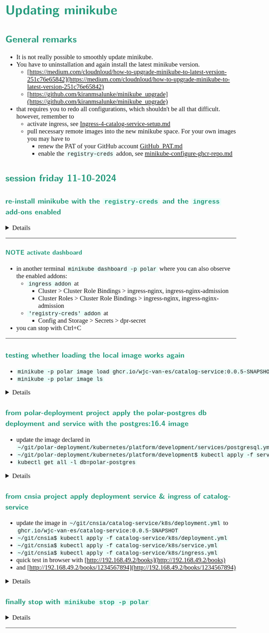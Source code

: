 <style>
body {
  font-family: "Gentium Basic", Cardo, "Linux Libertine o", "Palatino Linotype", Cambria, serif;
  font-size: 130% !important;
}
code {
	padding: 0 .25em;
	
	white-space: pre;
	font-family: "Tlwg mono", Consolas, "Liberation Mono", Menlo, Courier, monospace;
	
	background-color: #ECFFFA;
	//border: 1px solid #ccc;
	//border-radius: 3px;
}

kbd {
	display: inline-block;
	padding: 3px 5px;
	font-family: "Tlwg mono", Consolas, "Liberation Mono", Menlo, Courier, monospace;
	line-height: 10px;
	color: #555;
	vertical-align: middle;
	background-color: #ECFFFA;
	border: solid 1px #ccc;
	border-bottom-color: #bbb;
	border-radius: 3px;
	box-shadow: inset 0 -1px 0 #bbb;
}

h1,h2,h3,h4,h5 {
  color: #269B7D; 
  font-family: "fira sans", "Latin Modern Sans", Calibri, "Trebuchet MS", sans-serif;
}

img {
  width: auto; 
  height: 80%;
  max-height: 100%; 
}
</style>

# Updating minikube

## General remarks
- It is not really possible to smoothly update minikube.
- You have to uninstallation and again install the latest minikube version.
  - [https://medium.com/cloudnloud/how-to-upgrade-minikube-to-latest-version-251c76e65842](https://medium.com/cloudnloud/how-to-upgrade-minikube-to-latest-version-251c76e65842)
  - [https://github.com/kiranmsalunke/minikube_upgrade](https://github.com/kiranmsalunke/minikube_upgrade)
- that requires you to redo all configurations, which shouldn't be all 
  that difficult. however, remember to
  - activate ingress, see
    [Ingress-4-catalog-service-setup.md](Ingress-4-catalog-service-setup.md#enable-the-ingress-addon-of-minikube-with-minikube-addons-enable-ingress--p-polar)
  - pull necessary remote images into the new minikube space. For your own images you may have to
    - renew the PAT of your GitHub account [GitHub_PAT.md](GitHub_PAT.md)
    - enable the `registry-creds` addon, see [minikube-configure-ghcr-repo.md](minikube-configure-ghcr-repo.md)


## session friday 11-10-2024

### re-install minikube with the `registry-creds` and the `ingress` add-ons enabled
<details>

```bash
willem@linux-laptop:~/git/cnsia$ minikube version
minikube version: v1.33.1
commit: 5883c09216182566a63dff4c326a6fc9ed2982ff
willem@linux-laptop:~/git/cnsia$ minikube update-check
CurrentVersion: v1.33.1
LatestVersion: v1.34.0
willem@linux-laptop:~/git/cnsia$ minikube status -p polar
polar
type: Control Plane
host: Stopped
kubelet: Stopped
apiserver: Stopped
kubeconfig: Stopped

willem@linux-laptop:~/git/cnsia$ minikube delete
🙄  "minikube" profile does not exist, trying anyways.
💀  Removed all traces of the "minikube" cluster.
willem@linux-laptop:~/git/cnsia$ minikube delete -p polar
🔥  Deleting "polar" in docker ...
🔥  Deleting container "polar" ...
🔥  Removing /home/willem/.minikube/machines/polar ...
💀  Removed all traces of the "polar" cluster.
willem@linux-laptop:~/git/cnsia$ ls -ltr /usr/local/bin/minikube 
-rwxr-xr-x 1 root root 95595640 jun 10 13:27 /usr/local/bin/minikube
willem@linux-laptop:~/git/cnsia$ sudo rm -rf /usr/local/bin/minikube 
[sudo] password for willem: 
willem@linux-laptop:~/git/cnsia$ ls -ltr /usr/local/bin/minikube 
ls: cannot access '/usr/local/bin/minikube': No such file or directory
willem@linux-laptop:~/git/cnsia$ curl -LO https://storage.googleapis.com/minikube/releases/latest/minikube-linux-amd64
  % Total    % Received % Xferd  Average Speed   Time    Time     Time  Current
                                 Dload  Upload   Total   Spent    Left  Speed
100 99.0M  100 99.0M    0     0  12.4M      0  0:00:07  0:00:07 --:--:-- 13.6M
willem@linux-laptop:~/git/cnsia$ sudo install minikube-linux-amd64 /usr/local/bin/minikube && rm minikube-linux-amd64
willem@linux-laptop:~/git/cnsia$ ls -ltr /usr/local/bin/minikube 
-rwxr-xr-x 1 root root 103820392 okt 11 22:11 /usr/local/bin/minikube
willem@linux-laptop:~/git/cnsia$ minikube version
minikube version: v1.34.0
commit: 210b148df93a80eb872ecbeb7e35281b3c582c61
willem@linux-laptop:~/git/cnsia$ minikube start --cpus 2 --memory 4g --driver docker -p polar
😄  [polar] minikube v1.34.0 on Ubuntu 22.04
✨  Using the docker driver based on user configuration
📌  Using Docker driver with root privileges
👍  Starting "polar" primary control-plane node in "polar" cluster
🚜  Pulling base image v0.0.45 ...
💾  Downloading Kubernetes v1.31.0 preload ...
    > gcr.io/k8s-minikube/kicbase...:  487.90 MiB / 487.90 MiB  100.00% 8.89 Mi
    > preloaded-images-k8s-v18-v1...:  326.69 MiB / 326.69 MiB  100.00% 5.55 Mi
🔥  Creating docker container (CPUs=2, Memory=4096MB) ...
🐳  Preparing Kubernetes v1.31.0 on Docker 27.2.0 ...
    ▪ Generating certificates and keys ...
    ▪ Booting up control plane ...
    ▪ Configuring RBAC rules ...
🔗  Configuring bridge CNI (Container Networking Interface) ...
🔎  Verifying Kubernetes components...
    ▪ Using image gcr.io/k8s-minikube/storage-provisioner:v5
🌟  Enabled addons: storage-provisioner, default-storageclass
🏄  Done! kubectl is now configured to use "polar" cluster and "default" namespace by default
willem@linux-laptop:~/git/cnsia$ minikube -p polar image ls
registry.k8s.io/pause:3.10
registry.k8s.io/kube-scheduler:v1.31.0
registry.k8s.io/kube-proxy:v1.31.0
registry.k8s.io/kube-controller-manager:v1.31.0
registry.k8s.io/kube-apiserver:v1.31.0
registry.k8s.io/etcd:3.5.15-0
registry.k8s.io/coredns/coredns:v1.11.1
gcr.io/k8s-minikube/storage-provisioner:v5
willem@linux-laptop:~/git/cnsia$ minikube -p polar image pull postgres:16.4
willem@linux-laptop:~/git/cnsia$ minikube -p polar image ls
registry.k8s.io/pause:3.10
registry.k8s.io/kube-scheduler:v1.31.0
registry.k8s.io/kube-proxy:v1.31.0
registry.k8s.io/kube-controller-manager:v1.31.0
registry.k8s.io/kube-apiserver:v1.31.0
registry.k8s.io/etcd:3.5.15-0
registry.k8s.io/coredns/coredns:v1.11.1
gcr.io/k8s-minikube/storage-provisioner:v5
docker.io/library/postgres:16.4
willem@linux-laptop:~/git/cnsia$ minikube -p polar addons configure registry-creds

Do you want to enable AWS Elastic Container Registry? [y/n]: n

Do you want to enable Google Container Registry? [y/n]: n

Do you want to enable Docker Registry? [y/n]: y
-- Enter docker registry server url: ghcr.io
-- Enter docker registry username: wjc-van-es
-- Enter docker registry password: 

Do you want to enable Azure Container Registry? [y/n]: n
✅  registry-creds was successfully configured
willem@linux-laptop:~/git/cnsia$ minikube -p polar addons enable registry-creds
❗  registry-creds is a 3rd party addon and is not maintained or verified by minikube maintainers, enable at your own risk.
❗  registry-creds does not currently have an associated maintainer.
    ▪ Using image docker.io/upmcenterprises/registry-creds:1.10
🌟  The 'registry-creds' addon is enabled
willem@linux-laptop:~/git/cnsia$ minikube addons enable ingress -p polar
💡  ingress is an addon maintained by Kubernetes. For any concerns contact minikube on GitHub.
You can view the list of minikube maintainers at: https://github.com/kubernetes/minikube/blob/master/OWNERS
    ▪ Using image registry.k8s.io/ingress-nginx/controller:v1.11.2
    ▪ Using image registry.k8s.io/ingress-nginx/kube-webhook-certgen:v1.4.3
    ▪ Using image registry.k8s.io/ingress-nginx/kube-webhook-certgen:v1.4.3
🔎  Verifying ingress addon...
🌟  The 'ingress' addon is enabled
willem@linux-laptop:~/git/cnsia$ kubectl get all -n ingress-nginx
NAME                                           READY   STATUS      RESTARTS   AGE
pod/ingress-nginx-admission-create-6wpgc       0/1     Completed   0          74s
pod/ingress-nginx-admission-patch-hpr7g        0/1     Completed   0          74s
pod/ingress-nginx-controller-bc57996ff-x865n   1/1     Running     0          74s

NAME                                         TYPE        CLUSTER-IP      EXTERNAL-IP   PORT(S)                      AGE
service/ingress-nginx-controller             NodePort    10.104.172.13   <none>        80:30985/TCP,443:31925/TCP   74s
service/ingress-nginx-controller-admission   ClusterIP   10.109.48.84    <none>        443/TCP                      74s

NAME                                       READY   UP-TO-DATE   AVAILABLE   AGE
deployment.apps/ingress-nginx-controller   1/1     1            1           74s

NAME                                                 DESIRED   CURRENT   READY   AGE
replicaset.apps/ingress-nginx-controller-bc57996ff   1         1         1       74s

NAME                                       STATUS     COMPLETIONS   DURATION   AGE
job.batch/ingress-nginx-admission-create   Complete   1/1           6s         74s
job.batch/ingress-nginx-admission-patch    Complete   1/1           6s         74s
willem@linux-laptop:~/git/cnsia$
```

</details>

---

#### NOTE activate dashboard
- in another terminal `minikube dashboard -p polar` where you can also observe the enabled addons:
  - `ingress addon` at 
    - Cluster > Cluster Role Bindings > ingress-nginx, ingress-nginx-admission
    - Cluster Roles > Cluster Role Bindings > ingress-nginx, ingress-nginx-admission
  - `'registry-creds' addon` at
    - Config and Storage > Secrets > dpr-secret
- you can stop with Ctrl+C

---

### testing whether loading the local image works again
- `minikube -p polar image load ghcr.io/wjc-van-es/catalog-service:0.0.5-SNAPSHOT`
- `minikube -p polar image ls`

<details>

```bash
willem@linux-laptop:~/git/cnsia$ minikube -p polar image load ghcr.io/wjc-van-es/catalog-service:0.0.5-SNAPSHOT
willem@linux-laptop:~/git/cnsia$ minikube -p polar image ls
registry.k8s.io/pause:3.10
registry.k8s.io/kube-scheduler:v1.31.0
registry.k8s.io/kube-proxy:v1.31.0
registry.k8s.io/kube-controller-manager:v1.31.0
registry.k8s.io/kube-apiserver:v1.31.0
registry.k8s.io/ingress-nginx/kube-webhook-certgen:<none>
registry.k8s.io/ingress-nginx/controller:<none>
registry.k8s.io/etcd:3.5.15-0
registry.k8s.io/coredns/coredns:v1.11.1
ghcr.io/wjc-van-es/catalog-service:0.0.5-SNAPSHOT
gcr.io/k8s-minikube/storage-provisioner:v5
docker.io/upmcenterprises/registry-creds:<none>
docker.io/library/postgres:16.4
docker.io/kubernetesui/metrics-scraper:<none>
docker.io/kubernetesui/dashboard:<none>
willem@linux-laptop:~/git/cnsia$
```

</details>

### from polar-deployment project apply the polar-postgres db deployment and service with the postgres:16.4 image
- update the image declared in `~/git/polar-deployment/kubernetes/platform/development/services/postgresql.yml`
- `~/git/polar-deployment/kubernetes/platform/development$ kubectl apply -f services/`
- `kubectl get all -l db=polar-postgres`

<details>

```bash
willem@linux-laptop:~/git/polar-deployment/kubernetes/platform/development$ kubectl apply -f services/
deployment.apps/polar-postgres created
service/polar-postgres created
willem@linux-laptop:~/git/polar-deployment/kubernetes/platform/development$ kubectl get all -l db=polar-postgres
NAME                                 READY   STATUS    RESTARTS   AGE
pod/polar-postgres-89ddf95f5-rb8nm   1/1     Running   0          110s

NAME                     TYPE        CLUSTER-IP      EXTERNAL-IP   PORT(S)    AGE
service/polar-postgres   ClusterIP   10.96.151.155   <none>        5432/TCP   110s

NAME                             READY   UP-TO-DATE   AVAILABLE   AGE
deployment.apps/polar-postgres   1/1     1            1           110s

NAME                                       DESIRED   CURRENT   READY   AGE
replicaset.apps/polar-postgres-89ddf95f5   1         1         1       110s
willem@linux-laptop:~/git/polar-deployment/kubernetes/platform/development$
```

</details>

### from cnsia project apply deployment service & ingress of catalog-service
- update the image in `~/git/cnsia/catalog-service/k8s/deployment.yml` to 
  `ghcr.io/wjc-van-es/catalog-service:0.0.5-SNAPSHOT`
- `~/git/cnsia$ kubectl apply -f catalog-service/k8s/deployment.yml`
- `~/git/cnsia$ kubectl apply -f catalog-service/k8s/service.yml`
- `~/git/cnsia$ kubectl apply -f catalog-service/k8s/ingress.yml`
- quick test in browser with [http://192.168.49.2/books](http://192.168.49.2/books)
- and [http://192.168.49.2/books/1234567894](http://192.168.49.2/books/1234567894)

<details>

```bash
willem@linux-laptop:~/git/cnsia$ kubectl apply -f catalog-service/k8s/deployment.yml 
deployment.apps/catalog-service created
willem@linux-laptop:~/git/cnsia$ kubectl get all -l app=catalog-service
NAME                                   READY   STATUS    RESTARTS   AGE
pod/catalog-service-66dc6766b5-k4fhm   1/1     Running   0          34s

NAME                              READY   UP-TO-DATE   AVAILABLE   AGE
deployment.apps/catalog-service   1/1     1            1           34s

NAME                                         DESIRED   CURRENT   READY   AGE
replicaset.apps/catalog-service-66dc6766b5   1         1         1       34s
willem@linux-laptop:~/git/cnsia$ kubectl apply -f catalog-service/k8s/service.yml 
service/catalog-service created
willem@linux-laptop:~/git/cnsia$ kubectl get all -l app=catalog-service
NAME                                   READY   STATUS    RESTARTS   AGE
pod/catalog-service-66dc6766b5-k4fhm   1/1     Running   0          69s

NAME                      TYPE        CLUSTER-IP     EXTERNAL-IP   PORT(S)   AGE
service/catalog-service   ClusterIP   10.98.70.119   <none>        80/TCP    5s

NAME                              READY   UP-TO-DATE   AVAILABLE   AGE
deployment.apps/catalog-service   1/1     1            1           69s

NAME                                         DESIRED   CURRENT   READY   AGE
replicaset.apps/catalog-service-66dc6766b5   1         1         1       69s
willem@linux-laptop:~/git/cnsia$ kubectl apply -f catalog-service/k8s/ingress.yml 
ingress.networking.k8s.io/polar-ingress created
willem@linux-laptop:~/git/cnsia$ 

```

</details>

### finally stop with `minikube stop -p polar`

<details>

```bash
willem@linux-laptop:~/git/cnsia$ minikube stop -p polar
✋  Stopping node "polar"  ...
🛑  Powering off "polar" via SSH ...
🛑  1 node stopped.
willem@linux-laptop:~/git/cnsia$ minikube status -p polar
polar
type: Control Plane
host: Stopped
kubelet: Stopped
apiserver: Stopped
kubeconfig: Stopped

willem@linux-laptop:~/git/cnsia$
```

</details>

---
